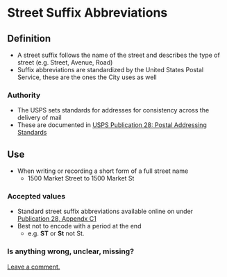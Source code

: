 # Street Suffix Abbreviations

## Definition
* A street suffix follows the name of the street and describes the type of street (e.g. Street, Avenue, Road)
* Suffix abbreviations are standardized by the United States Postal Service, these are the ones the City uses as well

### Authority

* The USPS sets standards for addresses for consistency across the delivery of mail
* These are documented in [USPS Publication 28: Postal Addressing Standards](https://pe.usps.com/text/pub28/welcome.htm) 

## Use

* When writing or recording a short form of a full street name
  * 1500 Market Street to 1500 Market St

### Accepted values

* Standard street suffix abbreviations available online on under [Publication 28, Appendx C1](https://pe.usps.com/text/pub28/28apc_002.htm)
* Best not to encode with a period at the end
  * e.g. **ST** or **St** not St.

### Is anything wrong, unclear, missing?

[Leave a comment.](https://github.com/DataSF/draft-publishing-standards/issues/new?title=Comment:Street-Names&body=Comment:Street-Names)

